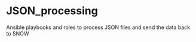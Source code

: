 # JSON_processing
 Ansible playbooks and roles to process JSON files and send the data back to SNOW

 
